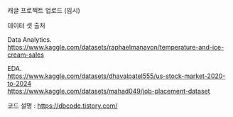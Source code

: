 캐글 프로젝트 업로드 (임시)

데이터 셋 출처  

Data Analytics. <br>
https://www.kaggle.com/datasets/raphaelmanayon/temperature-and-ice-cream-sales

EDA. <br>
https://www.kaggle.com/datasets/dhavalpatel555/us-stock-market-2020-to-2024 <br>
https://www.kaggle.com/datasets/mahad049/job-placement-dataset

코드 설명 : https://dbcode.tistory.com/
